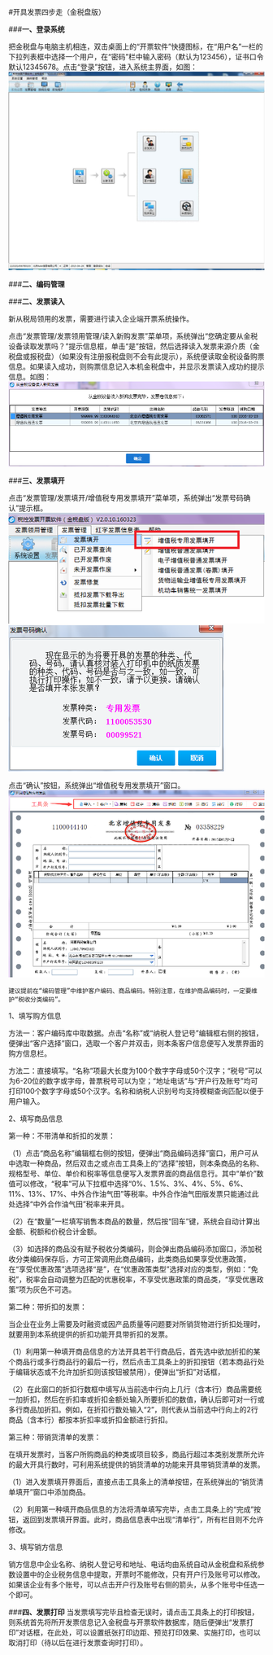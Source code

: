 #开具发票四步走（金税盘版）


###**一、登录系统**

把金税盘与电脑主机相连，双击桌面上的“开票软件”快捷图标，在“用户名”一栏的下拉列表框中选择一个用户，在“密码”栏中输入密码（默认为123456），证书口令默认12345678。点击“登录”按钮，进入系统主界面，如图：
![tu1](image035.jpg)


###**二、编码管理**

###**二、发票读入**

新从税局领用的发票，需要进行读入企业端开票系统操作。

点击“发票管理/发票领用管理/读入新购发票”菜单项，系统弹出“您确定要从金税设备读取发票吗？”提示信息框，单击“是”按钮，然后选择读入发票来源介质（金税盘或报税盘）（如果没有注册报税盘则不会有此提示），系统便读取金税设备购票信息。如果读入成功，则购票信息记入本机金税盘中，并显示发票读入成功的提示信息。如图：
![tu2](image100.png)


###**三、发票填开**

点击“发票管理/发票填开/增值税专用发票填开”菜单项，系统弹出“发票号码确认”提示框。
![tu3](image106.png)
![tu4](image108.png)

点击“确认”按钮，系统弹出“增值税专用发票填开”窗口。
![tu5](image110.png)

    建议提前在“编码管理”中维护客户编码、商品编码。特别注意，在维护商品编码时，一定要维护“税收分类编码”。

   1、填写购方信息

方法一：客户编码库中取数据。点击“名称”或“纳税人登记号”编辑框右侧的按钮，便弹出“客户选择”窗口，选取一个客户并双击，则本条客户信息便写入发票界面的购方信息栏。


方法二：直接填写。“名称”项最大长度为100个数字字母或50个汉字；“税号”可以为6-20位的数字或字母，普票税号可以为空；“地址电话”与“开户行及账号”均可打印100个数字字母或50个汉字。名称和纳税人识别号均支持模糊查询匹配以便于用户输入。

   2、填写商品信息

第一种：不带清单和折扣的发票：

（1）点击“商品名称”编辑框右侧的按钮，便弹出“商品编码选择”窗口，用户可从中选取一种商品，然后双击之或点击工具条上的“选择”按钮，则本条商品的名称、规格型号、单位、单价和税率等信息便写入发票界面的商品信息行。其中“单价”数值可以修改，“税率”可从下拉框中选择“0%、1.5%、3%、4%、5%、6%、11%、13%、17%、中外合作油气田”等税率。中外合作油气田版发票只能通过此处选择“中外合作油气田”税率来开具。

（2）在“数量”一栏填写销售本商品的数量，然后按“回车”键，系统会自动计算出金额、税额和价税合计金额。

（3）如选择的商品没有赋予税收分类编码，则会弹出商品编码添加窗口，添加税收分类编码保存后，方可正常调用此商品编码，此类商品如果享受优惠政策，在“享受优惠政策”选项选择“是”，在“优惠政策类型”选择对应的类型，例如：“免税”，税率会自动调整为匹配的优惠税率，不享受优惠政策的商品类，“享受优惠政策”项为灰色不可选。

第二种：带折扣的发票：

当企业在业务上需要及时融资或因产品质量等问题要对所销货物进行折扣处理时，就要用到本系统提供的折扣功能开具带折扣的发票。

（1）利用第一种填开商品信息的方法开具若干行商品后，首先选中欲加折扣的某个商品行或多行商品行的最后一行，然后点击工具条上的折扣按钮（若本商品行处于编辑状态或不允许加折扣则该按钮被禁用），便弹出“折扣”对话框，

（2）在此窗口的折扣行数框中填写从当前选中行向上几行（含本行）商品需要统一加折扣，然后在折扣率或折扣金额处输入所要折扣的数值，确认后即可对一行或多行商品加折扣。例如，在折扣行数处输入“2”，则代表从当前选中行向上的2行商品（含本行）都按本折扣率或折扣金额进行折扣。

第三种：带销货清单的发票：

在填开发票时，当客户所购商品的种类或项目较多，商品行超过本类别发票所允许的最大开具行数时，可利用系统提供的销货清单的功能来开具带销货清单的发票。

（1）进入发票填开界面后，直接点击工具条上的清单按钮，在系统弹出的“销货清单填开”窗口中添加商品。

（2）利用第一种填开商品信息的方法将清单填写完毕，点击工具条上的“完成”按钮，返回到发票填开界面。此时，商品信息表中出现“清单行”，所有栏目则不允许修改。


   3、填写销方信息

销方信息中企业名称、纳税人登记号和地址、电话均由系统自动从金税盘和系统参数设置中的企业税务信息中提取，开票时不能修改，只有开户行及账号可以修改。如果该企业有多个账号，可以点击开户行及账号右侧的箭头，从多个账号中任选一个即可。

###**四、发票打印**
当发票填写完毕且检查无误时，请点击工具条上的打印按钮，则系统首先将所开发票信息记入金税盘与开票软件数据库，随后便弹出“发票打印”对话框，在此处，可以设置纸张打印边距、预览打印效果、实施打印，也可以取消打印（待以后在进行发票查询时打印）。